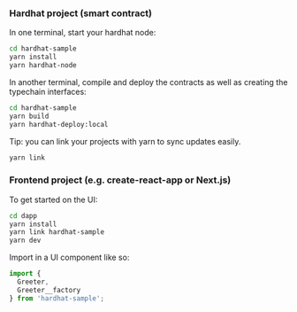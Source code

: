 
### Hardhat project (smart contract)

In one terminal, start your hardhat node:

```bash
cd hardhat-sample
yarn install
yarn hardhat-node
```

In another terminal, compile and deploy the contracts as well as creating the typechain interfaces:

```bash
cd hardhat-sample
yarn build
yarn hardhat-deploy:local
```

Tip: you can link your projects with yarn to sync updates easily.

```bash
yarn link
```

### Frontend project (e.g. create-react-app or Next.js)

To get started on the UI:

```bash
cd dapp
yarn install
yarn link hardhat-sample
yarn dev
```

Import in a UI component like so:
```js
import {
  Greeter,
  Greeter__factory
} from 'hardhat-sample';
```
